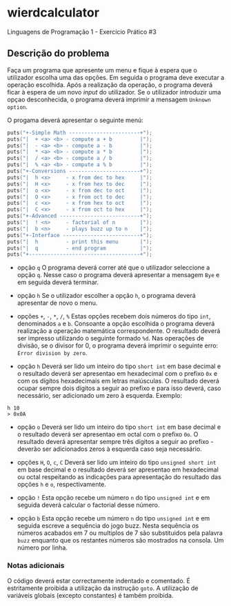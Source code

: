 # wierdcalculator
Linguagens de Programação 1 - Exercício Prático #3

## Descrição do problema
Faça um programa que apresente um menu e fique à espera que o utilizador escolha uma das opções. Em seguida o programa deve executar a operação escolhida. Após a realização da operação, o programa deverá ficar à espera de um novo *input* do utilizador. Se o utilizador introduzir uma opçao desconhecida, o programa deverá imprimir a mensagem `Unknown option`.

O progama deverá apresentar o seguinte menú:
```C
puts("+-Simple Math -----------------------+");
puts("|  + <a> <b> - compute a + b         |");
puts("|  - <a> <b> - compute a - b         |");
puts("|  * <a> <b> - compute a * b         |");
puts("|  / <a> <b> - compute a / b         |");
puts("|  % <a> <b> - compute a % b         |");
puts("+-Conversions -----------------------+");
puts("|  h <x>     - x from dec to hex     |");
puts("|  H <x>     - x from hex to dec     |");
puts("|  o <x>     - x from dec to oct     |");
puts("|  O <x>     - x from oct to dec     |");
puts("|  c <x>     - x from hex to oct     |");
puts("|  C <x>     - x from oct to hex     |");
puts("+-Advanced --------------------------+");
puts("|  ! <n>     - factorial of n        |");
puts("|  b <n>     - plays buzz up to n    |");
puts("+-Interface -------------------------+");
puts("|  h         - print this menu       |");
puts("|  q         - end program           |");
puts("+------------------------------------+");
```

* opção `q`
   O programa deverá correr até que o utilizador seleccione a opção `q`. Nesse caso o programa deverá apresentar a mensagem `Bye` e em seguida deverá terminar.

* opção `h`
   Se o utilizador escolher a opção `h`, o programa deverá apresentar de novo o menu.

* opções `+`, `-`, `*`, `/`, `%`
   Estas opções recebem dois números do tipo `int`, denominados `a` e `b`. Consoante a opção escolhida o programa deverá realização a operação matemática correspondente. O resultado deverá ser impresso utilizando o seguinte formado `%d`. Nas operações de divisão, se o divisor for 0, o programa deverá imprimir o seguinte erro: `Error division by zero`.

* opção `h`
   Deverá ser lido um inteiro do tipo `short int` em base decimal e o resultado deverá ser apresentao em hexadecimal com o prefixo `0x` e com os dígitos hexadecimais em letras maiúsculas. O resultado deverá ocupar sempre dois dígitos a seguir ao prefixo e para isso deverá, caso necessário, ser adicionado um zero à esquerda. Exemplo:
```
h 10
> 0x0A
```

* opção `o`
   Deverá ser lido um inteiro do tipo `short int` em base decimal e o resultado deverá ser apresentao em octal com o prefixo `0o`. 
O resultado deverá apresentar sempre três dígitos a seguir ao prefixo - deverão ser adicionados zeros à esquerda caso seja necessário.

* opções `H`, `O`, `c`, `C`
   Deverá ser lido um inteiro do tipo `unsigned short int` em base decimal e o resultado deverá ser apresentao em hexadecimal ou octal respeitando as indicações para apresentação do resultado das opções `h` e `o`, respectivamente.


* opção `!`
   Esta opção recebe um número `n` do tipo `unsigned int` e em seguida deverá calcular o factorial desse número.
 
* opção `b`
   Esta opção recebe um número `n` do tipo `unsigned int` e em seguida escreve a sequência do jogo buzz. Nesta sequência os números acabados em 7 ou multiplos de 7 são substituidos pela palavra `buzz` enquanto que os restantes números são mostrados na consola. Um número por linha.

### Notas adicionais

O código deverá estar correctamente indentado e comentado. É estritamente proibida a utilização da instrução `goto`. 
A utilização de variáveis globais (excepto constantes) é também proibida. 
